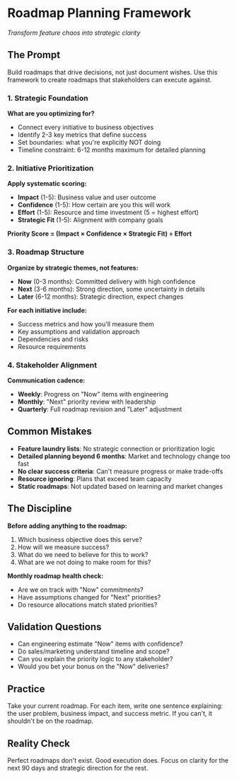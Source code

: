 # Roadmap Planning Framework

*Transform feature chaos into strategic clarity*

## The Prompt

Build roadmaps that drive decisions, not just document wishes. Use this framework to create roadmaps that stakeholders can execute against.

### 1. Strategic Foundation
**What are you optimizing for?**
- Connect every initiative to business objectives
- Identify 2-3 key metrics that define success
- Set boundaries: what you're explicitly NOT doing
- Timeline constraint: 6-12 months maximum for detailed planning

### 2. Initiative Prioritization
**Apply systematic scoring:**
- **Impact** (1-5): Business value and user outcome
- **Confidence** (1-5): How certain are you this will work
- **Effort** (1-5): Resource and time investment (5 = highest effort)
- **Strategic Fit** (1-5): Alignment with company goals

**Priority Score = (Impact × Confidence × Strategic Fit) ÷ Effort**

### 3. Roadmap Structure
**Organize by strategic themes, not features:**
- **Now** (0-3 months): Committed delivery with high confidence
- **Next** (3-6 months): Strong direction, some uncertainty in details
- **Later** (6-12 months): Strategic direction, expect changes

**For each initiative include:**
- Success metrics and how you'll measure them
- Key assumptions and validation approach
- Dependencies and risks
- Resource requirements

### 4. Stakeholder Alignment
**Communication cadence:**
- **Weekly**: Progress on "Now" items with engineering
- **Monthly**: "Next" priority review with leadership
- **Quarterly**: Full roadmap revision and "Later" adjustment

## Common Mistakes

- **Feature laundry lists**: No strategic connection or prioritization logic
- **Detailed planning beyond 6 months**: Market and technology change too fast
- **No clear success criteria**: Can't measure progress or make trade-offs
- **Resource ignoring**: Plans that exceed team capacity
- **Static roadmaps**: Not updated based on learning and market changes

## The Discipline

**Before adding anything to the roadmap:**
1. Which business objective does this serve?
2. How will we measure success?
3. What do we need to believe for this to work?
4. What are we not doing to make room for this?

**Monthly roadmap health check:**
- Are we on track with "Now" commitments?
- Have assumptions changed for "Next" priorities?
- Do resource allocations match stated priorities?

## Validation Questions

- Can engineering estimate "Now" items with confidence?
- Do sales/marketing understand timeline and scope?
- Can you explain the priority logic to any stakeholder?
- Would you bet your bonus on the "Now" deliveries?

## Practice

Take your current roadmap. For each item, write one sentence explaining: the user problem, business impact, and success metric. If you can't, it shouldn't be on the roadmap.

## Reality Check

Perfect roadmaps don't exist. Good execution does. Focus on clarity for the next 90 days and strategic direction for the rest.